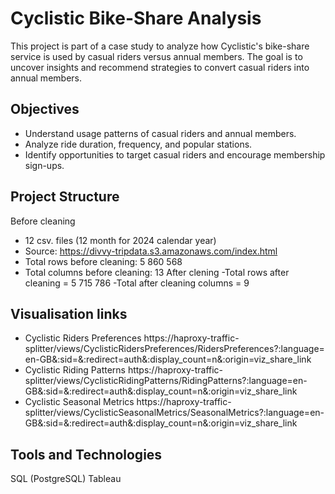 # Cyclistic Bike-Share Analysis

This project is part of a case study to analyze how Cyclistic's bike-share service is used by casual riders versus annual members. The goal is to uncover insights and recommend strategies to convert casual riders into annual members.

## Objectives
- Understand usage patterns of casual riders and annual members.
- Analyze ride duration, frequency, and popular stations.
- Identify opportunities to target casual riders and encourage membership sign-ups.

## Project Structure
Before cleaning 
- 12 csv. files (12 month for 2024 calendar year)
- Source: https://divvy-tripdata.s3.amazonaws.com/index.html
- Total rows before cleaning: 5 860 568
- Total columns before cleaning: 13
After clening
-Total rows after cleaning = 5 715 786
-Total after cleaning columns = 9

## Visualisation links
- Cyclistic Riders Preferences https://haproxy-traffic-splitter/views/CyclisticRidersPreferences/RidersPreferences?:language=en-GB&:sid=&:redirect=auth&:display_count=n&:origin=viz_share_link
- Cyclistic Riding Patterns https://haproxy-traffic-splitter/views/CyclisticRidingPatterns/RidingPatterns?:language=en-GB&:sid=&:redirect=auth&:display_count=n&:origin=viz_share_link
- Cyclistic Seasonal Metrics https://haproxy-traffic-splitter/views/CyclisticSeasonalMetrics/SeasonalMetrics?:language=en-GB&:sid=&:redirect=auth&:display_count=n&:origin=viz_share_link
## Tools and Technologies

SQL (PostgreSQL)
Tableau 
